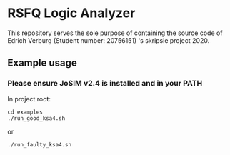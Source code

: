 # RSFQ Logic Analyzer

This repository serves the sole purpose of containing the source code of Edrich Verburg (Student number: 20756151) 's skripsie project 2020. 

## Example usage
### Please ensure JoSIM v2.4 is installed and in your PATH
In project root:
```
cd examples
./run_good_ksa4.sh
```
or
```
./run_faulty_ksa4.sh
```
